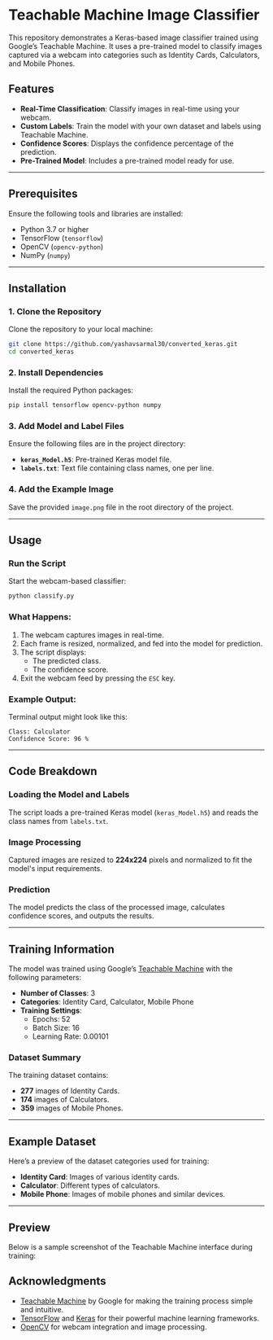
# Teachable Machine Image Classifier

This repository demonstrates a Keras-based image classifier trained using Google’s Teachable Machine. It uses a pre-trained model to classify images captured via a webcam into categories such as Identity Cards, Calculators, and Mobile Phones.


## Features
- **Real-Time Classification**: Classify images in real-time using your webcam.
- **Custom Labels**: Train the model with your own dataset and labels using Teachable Machine.
- **Confidence Scores**: Displays the confidence percentage of the prediction.
- **Pre-Trained Model**: Includes a pre-trained model ready for use.

---

## Prerequisites
Ensure the following tools and libraries are installed:
- Python 3.7 or higher
- TensorFlow (`tensorflow`)
- OpenCV (`opencv-python`)
- NumPy (`numpy`)

---

## Installation

### 1. Clone the Repository
Clone the repository to your local machine:
```bash
git clone https://github.com/yashavsarmal30/converted_keras.git
cd converted_keras
```

### 2. Install Dependencies
Install the required Python packages:
```bash
pip install tensorflow opencv-python numpy
```

### 3. Add Model and Label Files
Ensure the following files are in the project directory:
- **`keras_Model.h5`**: Pre-trained Keras model file.
- **`labels.txt`**: Text file containing class names, one per line.

### 4. Add the Example Image
Save the provided `image.png` file in the root directory of the project.

---

## Usage

### Run the Script
Start the webcam-based classifier:
```bash
python classify.py
```

### What Happens:
1. The webcam captures images in real-time.
2. Each frame is resized, normalized, and fed into the model for prediction.
3. The script displays:
   - The predicted class.
   - The confidence score.
4. Exit the webcam feed by pressing the `ESC` key.

### Example Output:
Terminal output might look like this:
```
Class: Calculator
Confidence Score: 96 %
```

---

## Code Breakdown

### Loading the Model and Labels
The script loads a pre-trained Keras model (`keras_Model.h5`) and reads the class names from `labels.txt`.

### Image Processing
Captured images are resized to **224x224** pixels and normalized to fit the model's input requirements.

### Prediction
The model predicts the class of the processed image, calculates confidence scores, and outputs the results.

---

## Training Information

The model was trained using Google’s [Teachable Machine](https://teachablemachine.withgoogle.com/) with the following parameters:
- **Number of Classes**: 3
- **Categories**: Identity Card, Calculator, Mobile Phone
- **Training Settings**:
  - Epochs: 52
  - Batch Size: 16
  - Learning Rate: 0.00101

### Dataset Summary
The training dataset contains:
- **277** images of Identity Cards.
- **174** images of Calculators.
- **359** images of Mobile Phones.

---

## Example Dataset
Here’s a preview of the dataset categories used for training:

- **Identity Card**: Images of various identity cards.
- **Calculator**: Different types of calculators.
- **Mobile Phone**: Images of mobile phones and similar devices.

---

## Preview

Below is a sample screenshot of the Teachable Machine interface during training:



## Acknowledgments
- [Teachable Machine](https://teachablemachine.withgoogle.com/) by Google for making the training process simple and intuitive.
- [TensorFlow](https://www.tensorflow.org/) and [Keras](https://keras.io/) for their powerful machine learning frameworks.
- [OpenCV](https://opencv.org/) for webcam integration and image processing.

```
